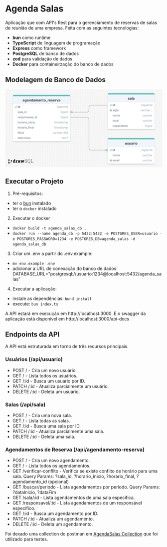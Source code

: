 # Agenda Salas

Aplicação que com API's Rest para o gerenciamento de reservas de salas de reunião de uma empresa. Feita com as seguintes tecnologias:

- **bun** como runtime
- **TypeScript** de linguagem de programação 
- **Express** como framework 
- **PostgreSQL** de banco de dados
- **zod** para validação de dados
- **Docker** para containeirzação do banco de dados 

## Modelagem de Banco de Dados

![modelo_AgendaSalas.png](modelo_AgendaSalas.png)

## Executar o Projeto

1. Pré-requisitos:

 - ter o [bun](https://bun.com/) instalado
 - ter o `docker` instalado

2. Executar o docker

 - `docker build -t agenda_salas_db .`
 - `docker run --name agenda_db -p 5432:5432 -e POSTGRES_USER=usuario -e POSTGRES_PASSWORD=1234 -e POSTGRES_DB=agenda_salas -d agenda_salas_db`

3. Criar um .env a partir do .env.example:
 - `mv env.example .env`
 - adicionar a URL de conexação do banco de dados: DATABASE_URL="postgresql://usuario:1234@localhost:5432/agenda_salas"

4. Executar a aplicação:
 - instale as dependências: `bund install`
 - execute: `bun index.ts`

A API estará em execução em http://localhost:3000.
E o swagger da aplicação está disponível em http://localhost:3000/api-docs

## Endpoints da API

A API está estruturada em torno de três recursos principais.

### Usuários (/api/usuario)

- POST / - Cria um novo usuário.
- GET / - Lista todos os usuários. 
- GET /:id - Busca um usuário por ID. 
- PATCH /:id - Atualiza parcialmente um usuário. 
- DELETE /:id - Deleta um usuário.

### Salas (/api/sala)

- POST / - Cria uma nova sala. 
- GET / - Lista todas as salas. 
- GET /:id - Busca uma sala por ID. 
- PATCH /:id - Atualiza parcialmente uma sala. 
- DELETE /:id - Deleta uma sala.

### Agendamentos de Reserva (/api/agendamento-reserva)

- POST / - Cria um novo agendamento. 
- GET / - Lista todos os agendamentos. 
- GET /verificar-conflito - Verifica se existe conflito de horário para uma sala. Query Params: ?sala_id, ?horario_inicio, ?horario_final, ?agendamento_id (opcional)
- GET /buscar/periodo - Lista agendamentos por período. Query Params: ?dataInicio, ?dataFim 
- GET /sala/:id - Lista agendamentos de uma sala específica. 
- GET /responsavel/:id - Lista agendamentos de um responsável específico. 
- GET /:id - Busca um agendamento por ID. 
- PATCH /:id - Atualiza um agendamento. 
- DELETE /:id - Deleta um agendamento.

Foi dexado uma collection do postman em [AgendaSalas Collection](Agenda%20Salas.postman_collection.json) que foi utilizado para testes.
